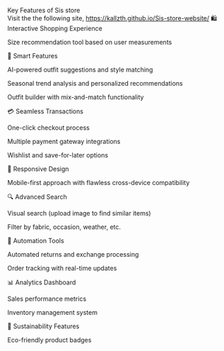 Key Features of Sis store  
Visit the the following site,  https://kallzth.github.io/Sis-store-website/ 
🛍️ Interactive Shopping Experience

Size recommendation tool based on user measurements

👗 Smart Features

AI-powered outfit suggestions and style matching

Seasonal trend analysis and personalized recommendations

Outfit builder with mix-and-match functionality

💳 Seamless Transactions

One-click checkout process

Multiple payment gateway integrations

Wishlist and save-for-later options

📱 Responsive Design

Mobile-first approach with flawless cross-device compatibility

🔍 Advanced Search

Visual search (upload image to find similar items)

Filter by fabric, occasion, weather, etc.

🤖 Automation Tools

Automated returns and exchange processing

Order tracking with real-time updates

📊 Analytics Dashboard

Sales performance metrics

Inventory management system

🌱 Sustainability Features

Eco-friendly product badges
